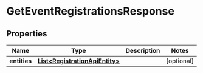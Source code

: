 
# GetEventRegistrationsResponse

## Properties
Name | Type | Description | Notes
------------ | ------------- | ------------- | -------------
**entities** | [**List&lt;RegistrationApiEntity&gt;**](RegistrationApiEntity.md) |  |  [optional]




